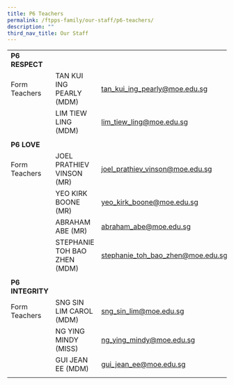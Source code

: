 ```yaml
---
title: P6 Teachers
permalink: /ftpps-family/our-staff/p6-teachers/
description: ""
third_nav_title: Our Staff
---
```

|  |  |  |
|---|---|---|
| **P6 RESPECT** |  |  |
|  Form Teachers |  TAN KUI ING PEARLY (MDM) |  [tan_kui_ing_pearly@moe.edu.sg](mailto:tan_kui_ing_pearly@moe.edu.sg) |
|   |  LIM TIEW LING (MDM) |  [lim_tiew_ling@moe.edu.sg](mailto:lim_tiew_ling@moe.edu.sg) |
|  |  |  |
| **P6 LOVE** |  |  |
|  Form Teachers |  JOEL PRATHIEV VINSON (MR) |  [joel_prathiev_vinson@moe.edu.sg](mailto:joel_prathiev_vinson@moe.edu.sg) |
|   | YEO KIRK BOONE (MR) |  [yeo_kirk_boone@moe.edu.sg](mailto:yeo_kirk_boone@moe.edu.sg) |
|  |  ABRAHAM ABE (MR) |  [abraham_abe@moe.edu.sg](mailto:abraham_abe@moe.edu.sg) |
|  |  STEPHANIE TOH BAO ZHEN (MDM) |  [stephanie_toh_bao_zhen@moe.edu.sg](mailto:stephanie_toh_bao_zhen@moe.edu.sg) |
|  |  |  |
| **P6 INTEGRITY** |  |  |
|  Form Teachers | SNG SIN LIM CAROL (MDM) |  [sng_sin_lim@moe.edu.sg](mailto:sng_sin_lim@moe.edu.sg) |
|   |  NG YING MINDY (MISS) |  [ng_ying_mindy@moe.edu.sg](mailto:ng_ying_mindy@moe.edu.sg) |
|   |  GUI JEAN EE (MDM)  |  [gui_jean_ee@moe.edu.sg](mailto:gui_jean_ee@moe.edu.sg)  |
|   |   |   |